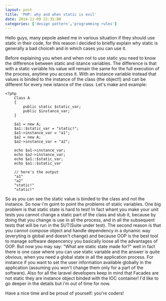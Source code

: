 ```yaml
---
layout: post
title: 'PHP: why and when static is evil'
date: 2014-11-09 22:35:00
categories: ['design pattern','programming rules']
---
```

Hello guys, many pepole asked me in various situation if they should use static in their code, for this reason i decided to briefly explain why static is generally a bad choiceh and in which cases you can use it.
<!-- more -->
Before explaining you when and when not to use static you need to know the difference between static and istance variables.
The difference is that with a static variable his value will remain the same for the full execution of the process, anytime you access it. With an instance variable instead that values is binded to the instance of the class (the object!) and can be different for every new istance of the class. Let's make and example:

	<?php 
		Class A
		{
			public static $static_var;
			public $instance_var;
		}

		$a1 = new A;
		$a1::$static_var = "static!";
		$a1->instance_var = "a1";
		$a2 = new A;
		$a2->instance_var = "a2";
		
		echo $a1->instance_var;
		echo $a2->instance_var;
		echo $a1::$static_var;
	    echo $a1::$static_var
		
		// here's the output
		"a1"
		"a2"
		"static!"
		"static!"
		
So as you can see the static value is binded to the class and not the instance. So now i'm goint to point the problems of static variables. 
One big problem is that static state is hard to test! In fact whant you make your unit tests you cannot change a static part of the class and stub it, because by doing that you change is use in all the process, and in all the subsequent tests that will be run in the SUT(Suite under test).
The second reason is that you cannot compose object and handle dependency in a dynamic way (everyting is global and doesn't change) and because OOP is the best tool to manage software depencency you basically loose all the advantages of OOP. 
But now you may say: "What are static state made for?" well in fact there is one case where you can use static variable and the answer is quite obvious, when you need a global state in all the application process. For instance if you want to set the user information available globally in the application (assuming you won't change them only for a part of the software). Also for all the laravel developers keep in mind that Facades are not static they are instance object binded with the IOC container!
I'd like to go deeper in the details but i'm out of time for now.

Have a nice time and be proud of yourself: you're coders!
